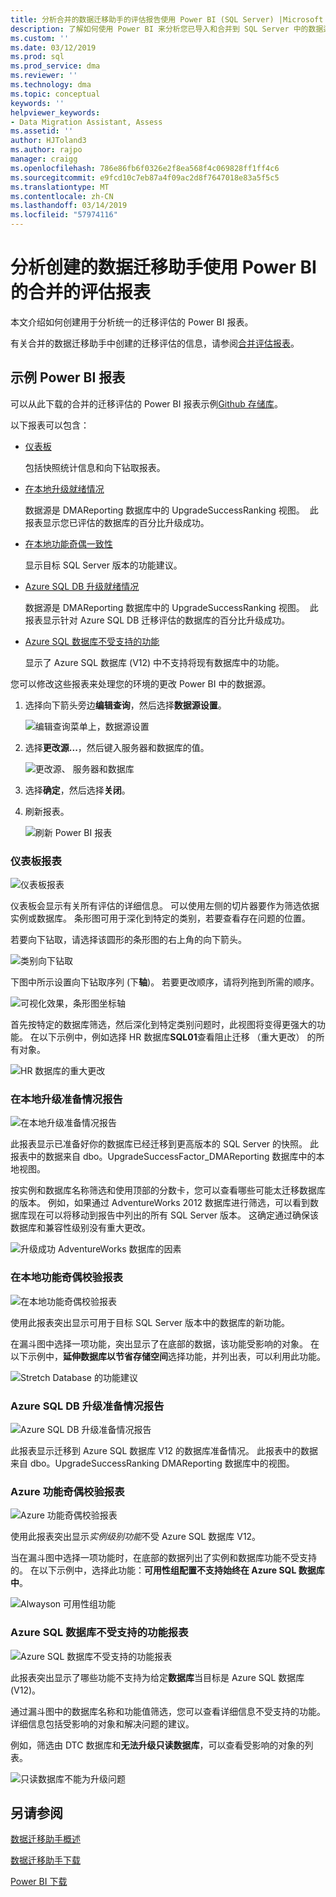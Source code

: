 ```yaml
---
title: 分析合并的数据迁移助手的评估报告使用 Power BI (SQL Server) |Microsoft Docs
description: 了解如何使用 Power BI 来分析您已导入和合并到 SQL Server 中的数据迁移评估报表
ms.custom: ''
ms.date: 03/12/2019
ms.prod: sql
ms.prod_service: dma
ms.reviewer: ''
ms.technology: dma
ms.topic: conceptual
keywords: ''
helpviewer_keywords:
- Data Migration Assistant, Assess
ms.assetid: ''
author: HJToland3
ms.author: rajpo
manager: craigg
ms.openlocfilehash: 786e86fb6f0326e2f8ea568f4c069828ff1ff4c6
ms.sourcegitcommit: e9fcd10c7eb87a4f09ac2d8f7647018e83a5f5c5
ms.translationtype: MT
ms.contentlocale: zh-CN
ms.lasthandoff: 03/14/2019
ms.locfileid: "57974116"
---
```

# <a name="analyze-consolidated-assessment-reports-created-by-data-migration-assistant-with-power-bi"></a>分析创建的数据迁移助手使用 Power BI 的合并的评估报表

本文介绍如何创建用于分析统一的迁移评估的 Power BI 报表。

有关合并的数据迁移助手中创建的迁移评估的信息，请参阅[合并评估报表](../dma/dma-consolidatereports.md)。

## <a name="sample-power-bi-reports"></a>示例 Power BI 报表

可以从此下载的合并的迁移评估的 Power BI 报表示例[Github 存储库](https://github.com/Microsoft/sql-server-samples/tree/master/samples/features/data-migration-assistant)。

以下报表可以包含： 

- [仪表板](#dashboard--details)

  包括快照统计信息和向下钻取报表。

- [在本地升级就绪情况](#on-premises-upgrade-readiness--details)

  数据源是 DMAReporting 数据库中的 UpgradeSuccessRanking 视图。  此报表显示您已评估的数据库的百分比升级成功。

- [在本地功能奇偶一致性](#on-premise-feature-parity--details)

  显示目标 SQL Server 版本的功能建议。

- [Azure SQL DB 升级就绪情况](#azure-sql-db-upgrade-readiness--details)

  数据源是 DMAReporting 数据库中的 UpgradeSuccessRanking 视图。  此报表显示针对 Azure SQL DB 迁移评估的数据库的百分比升级成功。

- [Azure SQL 数据库不受支持的功能](#azure-sql-db-unsupported-features--details)

  显示了 Azure SQL 数据库 (V12) 中不支持将现有数据库中的功能。

您可以修改这些报表来处理您的环境的更改 Power BI 中的数据源。 

1. 选择向下箭头旁边**编辑查询**，然后选择**数据源设置**。

   ![编辑查询菜单上，数据源设置](../dma/media/DataSourceSettings.png)

1. 选择**更改源...**，然后键入服务器和数据库的值。

   ![更改源、 服务器和数据库](../dma/media/ChangeSource.png)

1. 选择**确定**，然后选择**关闭**。

1. 刷新报表。

   ![刷新 Power BI 报表](../dma/media/RefreshReport.png)

### <a name="dashboard-report"></a>仪表板报表

![仪表板报表](../dma/media/DashboardReport.png)

仪表板会显示有关所有评估的详细信息。 可以使用左侧的切片器要作为筛选依据实例或数据库。 条形图可用于深化到特定的类别，若要查看存在问题的位置。

若要向下钻取，请选择该圆形的条形图的右上角的向下箭头。

![类别向下钻取](../dma/media/CategoryDrillDown.png)

下图中所示设置向下钻取序列 (下**轴**)。 若要更改顺序，请将列拖到所需的顺序。

![可视化效果，条形图坐标轴](../dma/media/VisualizationsAxis.png)

首先按特定的数据库筛选，然后深化到特定类别问题时，此视图将变得更强大的功能。 在以下示例中，例如选择 HR 数据库**SQL01**查看阻止迁移 （重大更改） 的所有对象。

![HR 数据库的重大更改](../dma/media/BreakingChanges.png)

### <a name="on-premises-upgrade-readiness-report"></a>在本地升级准备情况报告

![在本地升级准备情况报告](../dma/media/OnPremisesUpgradeReadinessReport.png)

此报表显示已准备好你的数据库已经迁移到更高版本的 SQL Server 的快照。 此报表中的数据来自 dbo。UpgradeSuccessFactor\_DMAReporting 数据库中的本地视图。

按实例和数据库名称筛选和使用顶部的分数卡，您可以查看哪些可能太迁移数据库的版本。 例如，如果通过 AdventureWorks 2012 数据库进行筛选，可以看到数据库现在可以将移动到报告中列出的所有 SQL Server 版本。 这确定通过确保该数据库和兼容性级别没有重大更改。

![升级成功 AdventureWorks 数据库的因素](../dma/media/UpgradeSuccessFactor.png)

### <a name="on-premises-feature-parity-report"></a>在本地功能奇偶校验报表

![在本地功能奇偶校验报表](../dma/media/OnPremisesFeatureParityReport.png)

使用此报表突出显示可用于目标 SQL Server 版本中的数据库的新功能。

在漏斗图中选择一项功能，突出显示了在底部的数据，该功能受影响的对象。 在以下示例中，**延伸数据库以节省存储空间**选择功能，并列出表，可以利用此功能。

![Stretch Database 的功能建议](../dma/media/FeatureRecommend_StretchDatabase.png)

### <a name="azure-sql-db-upgrade-readiness-report"></a>Azure SQL DB 升级准备情况报告

![Azure SQL DB 升级准备情况报告](../dma/media/AzureSQLDBUpgradeReadinessReport.png)

此报表显示迁移到 Azure SQL 数据库 V12 的数据库准备情况。 此报表中的数据来自 dbo。UpgradeSuccessRanking DMAReporting 数据库中的视图。

### <a name="azure-features-parity-report"></a>Azure 功能奇偶校验报表

![Azure 功能奇偶校验报表](../dma/media/AzureFeaturesParityReport.png)

使用此报表突出显示*实例级别功能*不受 Azure SQL 数据库 V12。

当在漏斗图中选择一项功能时，在底部的数据列出了实例和数据库功能不受支持的。 在以下示例中，选择此功能：**可用性组配置不支持始终在 Azure SQL 数据库中**。  

![Alwayson 可用性组功能](../dma/media/Feature_AlwaysOnAvailability.png)

 
### <a name="azure-sql-db-unsupported-features-report"></a>Azure SQL 数据库不受支持的功能报表

![Azure SQL 数据库不受支持的功能报表](../dma/media/AzureSQLDBUnsupportedFeaturesReport.png)

此报表突出显示了哪些功能不支持为给定**数据库**当目标是 Azure SQL 数据库 (V12)。

通过漏斗图中的数据库名称和功能值筛选，您可以查看详细信息不受支持的功能。 详细信息包括受影响的对象和解决问题的建议。

例如，筛选由 DTC 数据库和**无法升级只读数据库**，可以查看受影响的对象的列表。

![只读数据库不能为升级问题](../dma/media/ReadOnlyDatabases.png)

## <a name="see-also"></a>另请参阅

[数据迁移助手概述](../dma/dma-overview.md)

[数据迁移助手下载](https://www.microsoft.com/download/details.aspx?id=53595)

[Power BI 下载](https://powerbi.microsoft.com/)
